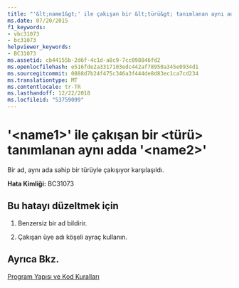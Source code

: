 ```yaml
---
title: "'&lt;name1&gt;' ile çakışan bir &lt;türü&gt; tanımlanan aynı adda '&lt;name2&gt;'"
ms.date: 07/20/2015
f1_keywords:
- vbc31073
- bc31073
helpviewer_keywords:
- BC31073
ms.assetid: cb44155b-2d6f-4c1d-a8c9-7cc098846fd2
ms.openlocfilehash: e516fde2a3317103edc442af78950a345e0934d1
ms.sourcegitcommit: 0888d7b24f475c346a3f444de8d83ec1ca7cd234
ms.translationtype: MT
ms.contentlocale: tr-TR
ms.lasthandoff: 12/22/2018
ms.locfileid: "53759099"
---
```

# <a name="ltname1gt-conflicts-with-a-lttypegt-by-the-same-name-defined-in-ltname2gt"></a>'&lt;name1&gt;' ile çakışan bir &lt;türü&gt; tanımlanan aynı adda '&lt;name2&gt;'
Bir ad, aynı ada sahip bir türüyle çakışıyor karşılaşıldı.  
  
 **Hata Kimliği:** BC31073  
  
## <a name="to-correct-this-error"></a>Bu hatayı düzeltmek için  
  
1.  Benzersiz bir ad bildirir.  
  
2.  Çakışan üye adı köşeli ayraç kullanın.  
  
## <a name="see-also"></a>Ayrıca Bkz.  
 [Program Yapısı ve Kod Kuralları](../../visual-basic/programming-guide/program-structure/program-structure-and-code-conventions.md)

